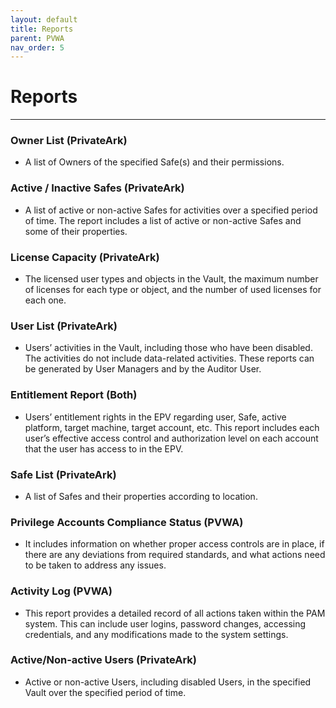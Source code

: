 ```yaml
---
layout: default
title: Reports
parent: PVWA
nav_order: 5
---
```

# Reports

---

### Owner List (PrivateArk)
- A list of Owners of the specified Safe(s) and their permissions.

### Active / Inactive Safes (PrivateArk)
- A list of active or non-active Safes for activities over a specified period of time. The report includes a list of active or non-active Safes and some of their properties.

### License Capacity (PrivateArk)
- The licensed user types and objects in the Vault, the maximum number of licenses for each type or object, and the number of used licenses for each one.

### User List (PrivateArk)
- Users’ activities in the Vault, including those who have been disabled. The activities do not include data-related activities. These reports can be generated by User Managers and by the Auditor User.

### Entitlement Report (Both)
- Users’ entitlement rights in the EPV regarding user, Safe, active platform, target machine, target account, etc. This report includes each user’s effective access control and authorization level on each account that the user has access to in the EPV.

### Safe List (PrivateArk)
- A list of Safes and their properties according to location.

### Privilege Accounts Compliance Status (PVWA)
- It includes information on whether proper access controls are in place, if there are any deviations from required standards, and what actions need to be taken to address any issues.

### Activity Log (PVWA)
- This report provides a detailed record of all actions taken within the PAM system. This can include user logins, password changes, accessing credentials, and any modifications made to the system settings.

### Active/Non-active Users (PrivateArk)
- Active or non-active Users, including disabled Users, in the specified Vault over the specified period of time.
